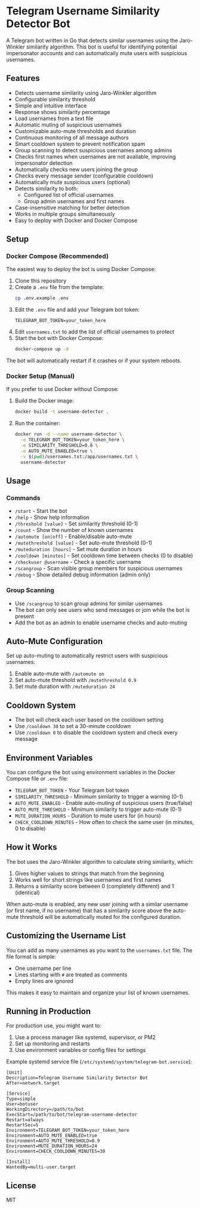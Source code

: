 # Telegram Username Similarity Detector Bot

A Telegram bot written in Go that detects similar usernames using the Jaro-Winkler similarity algorithm. This bot is useful for identifying potential impersonator accounts and can automatically mute users with suspicious usernames.

## Features

- Detects username similarity using Jaro-Winkler algorithm
- Configurable similarity threshold
- Simple and intuitive interface
- Response shows similarity percentage
- Load usernames from a text file
- Automatic muting of suspicious usernames
- Customizable auto-mute thresholds and duration
- Continuous monitoring of all message authors
- Smart cooldown system to prevent notification spam
- Group scanning to detect suspicious usernames among admins
- Checks first names when usernames are not available, improving impersonator detection
- Automatically checks new users joining the group
- Checks every message sender (configurable cooldown)
- Automatically mute suspicious users (optional)
- Detects similarity to both:
  - Configured list of official usernames
  - Group admin usernames and first names
- Case-insensitive matching for better detection
- Works in multiple groups simultaneously
- Easy to deploy with Docker and Docker Compose

## Setup

### Docker Compose (Recommended)

The easiest way to deploy the bot is using Docker Compose:

1. Clone this repository
2. Create a `.env` file from the template:
   ```bash
   cp .env.example .env
   ```
3. Edit the `.env` file and add your Telegram bot token:
   ```
   TELEGRAM_BOT_TOKEN=your_token_here
   ```
4. Edit `usernames.txt` to add the list of official usernames to protect
5. Start the bot with Docker Compose:
   ```bash
   docker-compose up -d
   ```

The bot will automatically restart if it crashes or if your system reboots.

### Docker Setup (Manual)

If you prefer to use Docker without Compose:

1. Build the Docker image:
   ```bash
   docker build -t username-detector .
   ```

2. Run the container:
   ```bash
   docker run -d --name username-detector \
     -e TELEGRAM_BOT_TOKEN=your_token_here \
     -e SIMILARITY_THRESHOLD=0.8 \
     -e AUTO_MUTE_ENABLED=true \
     -v $(pwd)/usernames.txt:/app/usernames.txt \
     username-detector
   ```

## Usage

### Commands

- `/start` - Start the bot
- `/help` - Show help information
- `/threshold [value]` - Set similarity threshold (0-1)
- `/count` - Show the number of known usernames
- `/automute [on|off]` - Enable/disable auto-mute
- `/mutethreshold [value]` - Set auto-mute threshold (0-1)
- `/muteduration [hours]` - Set mute duration in hours
- `/cooldown [minutes]` - Set cooldown time between checks (0 to disable)
- `/checkuser @username` - Check a specific username
- `/scangroup` - Scan visible group members for suspicious usernames
- `/debug` - Show detailed debug information (admin only)

### Group Scanning

- Use `/scangroup` to scan group admins for similar usernames
- The bot can only see users who send messages or join while the bot is present
- Add the bot as an admin to enable username checks and auto-muting

## Auto-Mute Configuration

Set up auto-muting to automatically restrict users with suspicious usernames:

1. Enable auto-mute with `/automute on`
2. Set auto-mute threshold with `/mutethreshold 0.9`
3. Set mute duration with `/muteduration 24`

## Cooldown System

- The bot will check each user based on the cooldown setting
- Use `/cooldown 30` to set a 30-minute cooldown
- Use `/cooldown 0` to disable the cooldown system and check every message

## Environment Variables

You can configure the bot using environment variables in the Docker Compose file or `.env` file:

- `TELEGRAM_BOT_TOKEN` - Your Telegram bot token
- `SIMILARITY_THRESHOLD` - Minimum similarity to trigger a warning (0-1)
- `AUTO_MUTE_ENABLED` - Enable auto-muting of suspicious users (true/false)
- `AUTO_MUTE_THRESHOLD` - Minimum similarity to trigger auto-mute (0-1)
- `MUTE_DURATION_HOURS` - Duration to mute users for (in hours)
- `CHECK_COOLDOWN_MINUTES` - How often to check the same user (in minutes, 0 to disable)

## How it Works

The bot uses the Jaro-Winkler algorithm to calculate string similarity, which:

1. Gives higher values to strings that match from the beginning
2. Works well for short strings like usernames and first names
3. Returns a similarity score between 0 (completely different) and 1 (identical)

When auto-mute is enabled, any new user joining with a similar username (or first name, if no username) that has a similarity score above the auto-mute threshold will be automatically muted for the configured duration.

## Customizing the Username List

You can add as many usernames as you want to the `usernames.txt` file. The file format is simple:

- One username per line
- Lines starting with `#` are treated as comments
- Empty lines are ignored

This makes it easy to maintain and organize your list of known usernames.

## Running in Production

For production use, you might want to:

1. Use a process manager like systemd, supervisor, or PM2
2. Set up monitoring and restarts
3. Use environment variables or config files for settings

Example systemd service file (`/etc/systemd/system/telegram-bot.service`):

```
[Unit]
Description=Telegram Username Similarity Detector Bot
After=network.target

[Service]
Type=simple
User=botuser
WorkingDirectory=/path/to/bot
ExecStart=/path/to/bot/telegram-username-detector
Restart=always
RestartSec=5
Environment=TELEGRAM_BOT_TOKEN=your_token_here
Environment=AUTO_MUTE_ENABLED=true
Environment=AUTO_MUTE_THRESHOLD=0.9
Environment=MUTE_DURATION_HOURS=24
Environment=CHECK_COOLDOWN_MINUTES=30

[Install]
WantedBy=multi-user.target
```

## License

MIT 